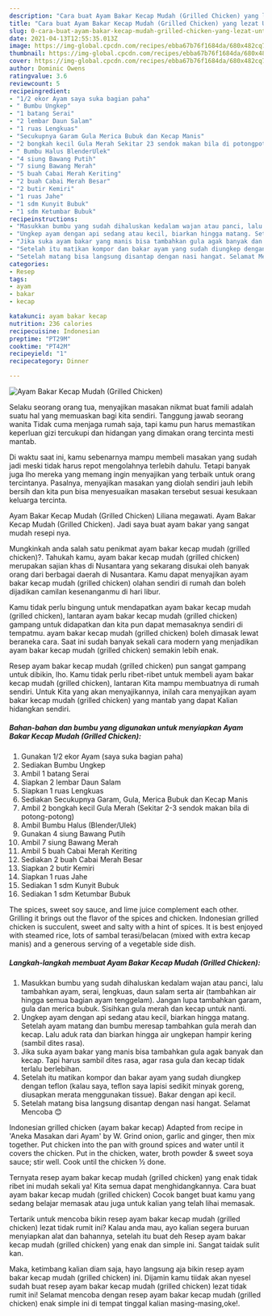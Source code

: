 ```yaml
---
description: "Cara buat Ayam Bakar Kecap Mudah (Grilled Chicken) yang lezat Untuk Jualan"
title: "Cara buat Ayam Bakar Kecap Mudah (Grilled Chicken) yang lezat Untuk Jualan"
slug: 0-cara-buat-ayam-bakar-kecap-mudah-grilled-chicken-yang-lezat-untuk-jualan
date: 2021-04-13T12:55:35.013Z
image: https://img-global.cpcdn.com/recipes/ebba67b76f1684da/680x482cq70/ayam-bakar-kecap-mudah-grilled-chicken-foto-resep-utama.jpg
thumbnail: https://img-global.cpcdn.com/recipes/ebba67b76f1684da/680x482cq70/ayam-bakar-kecap-mudah-grilled-chicken-foto-resep-utama.jpg
cover: https://img-global.cpcdn.com/recipes/ebba67b76f1684da/680x482cq70/ayam-bakar-kecap-mudah-grilled-chicken-foto-resep-utama.jpg
author: Dominic Owens
ratingvalue: 3.6
reviewcount: 5
recipeingredient:
- "1/2 ekor Ayam saya suka bagian paha"
- " Bumbu Ungkep"
- "1 batang Serai"
- "2 lembar Daun Salam"
- "1 ruas Lengkuas"
- "Secukupnya Garam Gula Merica Bubuk dan Kecap Manis"
- "2 bongkah kecil Gula Merah Sekitar 23 sendok makan bila di potongpotong"
- " Bumbu Halus BlenderUlek"
- "4 siung Bawang Putih"
- "7 siung Bawang Merah"
- "5 buah Cabai Merah Keriting"
- "2 buah Cabai Merah Besar"
- "2 butir Kemiri"
- "1 ruas Jahe"
- "1 sdm Kunyit Bubuk"
- "1 sdm Ketumbar Bubuk"
recipeinstructions:
- "Masukkan bumbu yang sudah dihaluskan kedalam wajan atau panci, lalu tambahkan ayam, serai, lengkuas, daun salam serta air (tambahkan air hingga semua bagian ayam tenggelam). Jangan lupa tambahkan garam, gula dan merica bubuk. Sisihkan gula merah dan kecap untuk nanti."
- "Ungkep ayam dengan api sedang atau kecil, biarkan hingga matang. Setelah ayam matang dan bumbu meresap tambahkan gula merah dan kecap. Lalu aduk rata dan biarkan hingga air ungkepan hampir kering (sambil dites rasa)."
- "Jika suka ayam bakar yang manis bisa tambahkan gula agak banyak dan kecap. Tapi harus sambil dites rasa, agar rasa gula dan kecap tidak terlalu berlebihan."
- "Setelah itu matikan kompor dan bakar ayam yang sudah diungkep dengan teflon (kalau saya, teflon saya lapisi sedikit minyak goreng, diusapkan merata menggunakan tissue). Bakar dengan api kecil."
- "Setelah matang bisa langsung disantap dengan nasi hangat. Selamat Mencoba 😊"
categories:
- Resep
tags:
- ayam
- bakar
- kecap

katakunci: ayam bakar kecap 
nutrition: 236 calories
recipecuisine: Indonesian
preptime: "PT29M"
cooktime: "PT42M"
recipeyield: "1"
recipecategory: Dinner

---
```



![Ayam Bakar Kecap Mudah (Grilled Chicken)](https://img-global.cpcdn.com/recipes/ebba67b76f1684da/680x482cq70/ayam-bakar-kecap-mudah-grilled-chicken-foto-resep-utama.jpg)

Selaku seorang orang tua, menyajikan masakan nikmat buat famili adalah suatu hal yang memuaskan bagi kita sendiri. Tanggung jawab seorang  wanita Tidak cuma menjaga rumah saja, tapi kamu pun harus memastikan keperluan gizi tercukupi dan hidangan yang dimakan orang tercinta mesti mantab.

Di waktu  saat ini, kamu sebenarnya mampu membeli masakan yang sudah jadi meski tidak harus repot mengolahnya terlebih dahulu. Tetapi banyak juga lho mereka yang memang ingin menyajikan yang terbaik untuk orang tercintanya. Pasalnya, menyajikan masakan yang diolah sendiri jauh lebih bersih dan kita pun bisa menyesuaikan masakan tersebut sesuai kesukaan keluarga tercinta. 

Ayam Bakar Kecap Mudah (Grilled Chicken) Liliana megawati. Ayam Bakar Kecap Mudah (Grilled Chicken). Jadi saya buat ayam bakar yang sangat mudah resepi nya.

Mungkinkah anda salah satu penikmat ayam bakar kecap mudah (grilled chicken)?. Tahukah kamu, ayam bakar kecap mudah (grilled chicken) merupakan sajian khas di Nusantara yang sekarang disukai oleh banyak orang dari berbagai daerah di Nusantara. Kamu dapat menyajikan ayam bakar kecap mudah (grilled chicken) olahan sendiri di rumah dan boleh dijadikan camilan kesenanganmu di hari libur.

Kamu tidak perlu bingung untuk mendapatkan ayam bakar kecap mudah (grilled chicken), lantaran ayam bakar kecap mudah (grilled chicken) gampang untuk didapatkan dan kita pun dapat memasaknya sendiri di tempatmu. ayam bakar kecap mudah (grilled chicken) boleh dimasak lewat beraneka cara. Saat ini sudah banyak sekali cara modern yang menjadikan ayam bakar kecap mudah (grilled chicken) semakin lebih enak.

Resep ayam bakar kecap mudah (grilled chicken) pun sangat gampang untuk dibikin, lho. Kamu tidak perlu ribet-ribet untuk membeli ayam bakar kecap mudah (grilled chicken), lantaran Kita mampu membuatnya di rumah sendiri. Untuk Kita yang akan menyajikannya, inilah cara menyajikan ayam bakar kecap mudah (grilled chicken) yang mantab yang dapat Kalian hidangkan sendiri.

<!--inarticleads1-->

##### Bahan-bahan dan bumbu yang digunakan untuk menyiapkan Ayam Bakar Kecap Mudah (Grilled Chicken):

1. Gunakan 1/2 ekor Ayam (saya suka bagian paha)
1. Sediakan  Bumbu Ungkep
1. Ambil 1 batang Serai
1. Siapkan 2 lembar Daun Salam
1. Siapkan 1 ruas Lengkuas
1. Sediakan Secukupnya Garam, Gula, Merica Bubuk dan Kecap Manis
1. Ambil 2 bongkah kecil Gula Merah (Sekitar 2-3 sendok makan bila di potong-potong)
1. Ambil  Bumbu Halus (Blender/Ulek)
1. Gunakan 4 siung Bawang Putih
1. Ambil 7 siung Bawang Merah
1. Ambil 5 buah Cabai Merah Keriting
1. Sediakan 2 buah Cabai Merah Besar
1. Siapkan 2 butir Kemiri
1. Siapkan 1 ruas Jahe
1. Sediakan 1 sdm Kunyit Bubuk
1. Sediakan 1 sdm Ketumbar Bubuk


The spices, sweet soy sauce, and lime juice complement each other. Grilling it brings out the flavor of the spices and chicken. Indonesian grilled chicken is succulent, sweet and salty with a hint of spices. It is best enjoyed with steamed rice, lots of sambal terasi/belacan (mixed with extra kecap manis) and a generous serving of a vegetable side dish. 

<!--inarticleads2-->

##### Langkah-langkah membuat Ayam Bakar Kecap Mudah (Grilled Chicken):

1. Masukkan bumbu yang sudah dihaluskan kedalam wajan atau panci, lalu tambahkan ayam, serai, lengkuas, daun salam serta air (tambahkan air hingga semua bagian ayam tenggelam). Jangan lupa tambahkan garam, gula dan merica bubuk. Sisihkan gula merah dan kecap untuk nanti.
1. Ungkep ayam dengan api sedang atau kecil, biarkan hingga matang. Setelah ayam matang dan bumbu meresap tambahkan gula merah dan kecap. Lalu aduk rata dan biarkan hingga air ungkepan hampir kering (sambil dites rasa).
1. Jika suka ayam bakar yang manis bisa tambahkan gula agak banyak dan kecap. Tapi harus sambil dites rasa, agar rasa gula dan kecap tidak terlalu berlebihan.
1. Setelah itu matikan kompor dan bakar ayam yang sudah diungkep dengan teflon (kalau saya, teflon saya lapisi sedikit minyak goreng, diusapkan merata menggunakan tissue). Bakar dengan api kecil.
1. Setelah matang bisa langsung disantap dengan nasi hangat. Selamat Mencoba 😊


Indonesian grilled chicken (ayam bakar kecap) Adapted from recipe in &#39;Aneka Masakan dari Ayam&#39; by W. Grind onion, garlic and ginger, then mix together. Put chicken into the pan with ground spices and water until it covers the chicken. Put in the chicken, water, broth powder &amp; sweet soya sauce; stir well. Cook until the chicken ½ done. 

Ternyata resep ayam bakar kecap mudah (grilled chicken) yang enak tidak ribet ini mudah sekali ya! Kita semua dapat menghidangkannya. Cara buat ayam bakar kecap mudah (grilled chicken) Cocok banget buat kamu yang sedang belajar memasak atau juga untuk kalian yang telah lihai memasak.

Tertarik untuk mencoba bikin resep ayam bakar kecap mudah (grilled chicken) lezat tidak rumit ini? Kalau anda mau, ayo kalian segera buruan menyiapkan alat dan bahannya, setelah itu buat deh Resep ayam bakar kecap mudah (grilled chicken) yang enak dan simple ini. Sangat taidak sulit kan. 

Maka, ketimbang kalian diam saja, hayo langsung aja bikin resep ayam bakar kecap mudah (grilled chicken) ini. Dijamin kamu tiidak akan nyesel sudah buat resep ayam bakar kecap mudah (grilled chicken) lezat tidak rumit ini! Selamat mencoba dengan resep ayam bakar kecap mudah (grilled chicken) enak simple ini di tempat tinggal kalian masing-masing,oke!.

